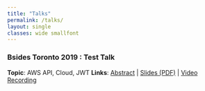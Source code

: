 ```yaml
---
title: "Talks"
permalink: /talks/
layout: single
classes: wide smallfont
---
```


### Bsides Toronto 2019 : Test Talk
**Topic**: AWS API, Cloud, JWT
**Links**: [Abstract](https://) | [Slides (PDF)](/assets/raw/test.pdf) |  [Video Recording](https://www.youtube.com/watch?v=)

